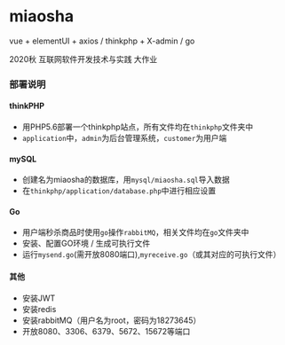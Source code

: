 # miaosha
vue + elementUI + axios / thinkphp + X-admin / go

2020秋 互联网软件开发技术与实践 大作业

### 部署说明

#### thinkPHP
- 用PHP5.6部署一个thinkphp站点，所有文件均在`thinkphp`文件夹中
- `application`中，`admin`为后台管理系统，`customer`为用户端

#### mySQL
- 创建名为miaosha的数据库，用`mysql/miaosha.sql`导入数据
- 在`thinkphp/application/database.php`中进行相应设置

#### Go
- 用户端秒杀商品时使用`go`操作`rabbitMQ`，相关文件均在`go`文件夹中
- 安装、配置GO环境 / 生成可执行文件
- 运行`mysend.go`(需开放8080端口),`myreceive.go`（或其对应的可执行文件）

#### 其他
- 安装JWT
- 安装redis
- 安装rabbitMQ（用户名为root，密码为18273645）
- 开放8080、3306、6379、5672、15672等端口

